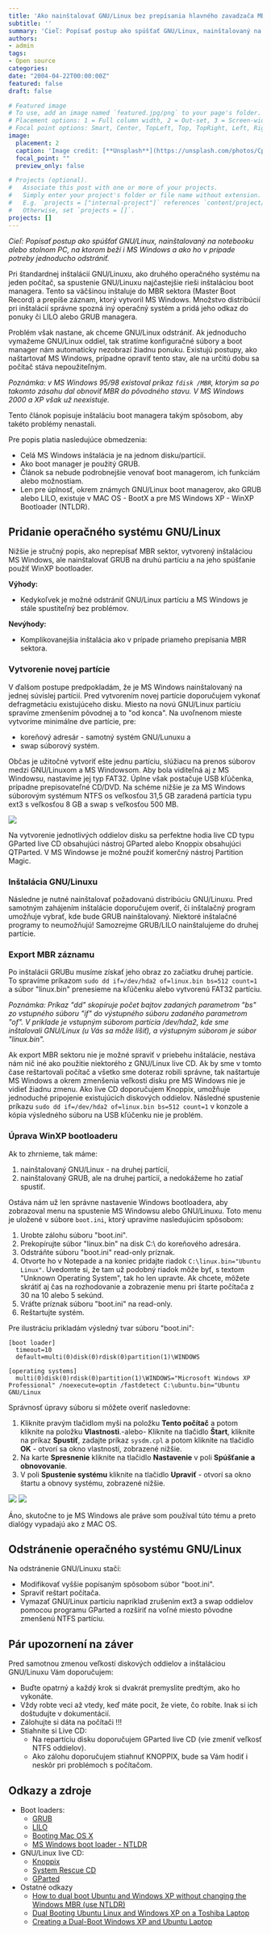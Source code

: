 ```yaml
---
title: 'Ako nainštalovať GNU/Linux bez prepísania hlavného zavadzača MBR?'
subtitle: ''
summary: 'Cieľ: Popísať postup ako spúšťať GNU/Linux, nainštalovaný na notebooku alebo stolnom PC, na ktorom beží i MS Windows a ako ho v prípade potreby jednoducho odstrániť.'
authors:
- admin
tags:
- Open source
categories:
date: "2004-04-22T00:00:00Z"
featured: false
draft: false

# Featured image
# To use, add an image named `featured.jpg/png` to your page's folder.
# Placement options: 1 = Full column width, 2 = Out-set, 3 = Screen-width
# Focal point options: Smart, Center, TopLeft, Top, TopRight, Left, Right, BottomLeft, Bottom, BottomRight
image:
  placement: 2
  caption: 'Image credit: [**Unsplash**](https://unsplash.com/photos/CpkOjOcXdUY)'
  focal_point: ""
  preview_only: false

# Projects (optional).
#   Associate this post with one or more of your projects.
#   Simply enter your project's folder or file name without extension.
#   E.g. `projects = ["internal-project"]` references `content/project/deep-learning/index.md`.
#   Otherwise, set `projects = []`.
projects: []
---
```


_Cieľ: Popísať postup ako spúšťať GNU/Linux, nainštalovaný na notebooku alebo stolnom PC, na ktorom beží i MS Windows a ako ho v prípade potreby jednoducho odstrániť._

Pri štandardnej inštalácií GNU/Linuxu, ako druhého operačného systému na jeden počítač, sa spustenie GNU/Linuxu najčastejšie rieši inštaláciou boot managera. Tento sa väčšinou inštaluje do MBR sektora (Master Boot Record) a prepíše záznam, ktorý vytvoril MS Windows. Množstvo distribúcií pri inštalácií správne spozná iný operačný systém a pridá jeho odkaz do ponuky či LILO alebo GRUB managera.

Problém však nastane, ak chceme GNU/Linux odstrániť. Ak jednoducho vymažeme GNU/Linux oddiel, tak stratíme konfiguračné súbory a boot manager nám automaticky nezobrazí žiadnu ponuku. Existujú postupy, ako naštartovať MS Windows, prípadne opraviť tento stav, ale na určitú dobu sa počítač stáva nepoužiteľným. 

_Poznámka: v MS Windows 95/98 existoval príkaz `fdisk /MBR`, ktorým sa po takomto zásahu dal obnoviť MBR do pôvodného stavu. V MS Windows 2000 a XP však už neexistuje._

Tento článok popisuje inštaláciu boot managera takým spôsobom, aby takéto problémy nenastali.

Pre popis platia nasledujúce obmedzenia:

*   Celá MS Windows inštalácia je na jednom disku/partícií.
*   Ako boot manager je použitý GRUB.
*   Článok sa nebude podrobnejšie venovať boot managerom, ich funkciám alebo možnostiam.
*   Len pre úplnosť, okrem známych GNU/Linux boot managerov, ako GRUB alebo LILO, existuje v MAC OS - BootX a pre MS Windows XP - WinXP Bootloader (NTLDR).

## Pridanie operačného systému GNU/Linux

Nižšie je stručný popis, ako neprepísať MBR sektor, vytvorený inštaláciou MS Windows, ale nainštalovať GRUB na druhú partíciu a na jeho spúšťanie použiť WinXP bootloader.

**Výhody:**

*   Kedykoľvek je možné odstrániť GNU/Linux partíciu a MS Windows je stále spustiteľný bez problémov.

**Nevýhody:**

*   Komplikovanejšia inštalácia ako v prípade priameho prepísania MBR sektora.

### Vytvorenie novej partície

V ďalšom postupe predpokladám, že je MS Windows nainštalovaný na jednej súvislej partícií. Pred vytvorením novej partície doporučujem vykonať defragmetáciu existujúceho disku. Miesto na novú GNU/Linux partíciu spravíme zmenšením pôvodnej a to "od konca". Na uvoľnenom mieste vytvoríme minimálne dve partície, pre:

*   koreňový adresár - samotný systém GNU/Lunuxu a
*   swap súborový systém.

Občas je užitočné vytvoriť ešte jednu partíciu, slúžiacu na prenos súborov medzi GNU/Linuxom a MS Windowsom. Aby bola viditeľná aj z MS Windowsu, nastavíme jej typ FAT32\. Úplne však postačuje USB kľúčenka, prípadne prepisovateľné CD/DVD. Na schéme nižšie je za MS Windows súborovým systémum NTFS os veľkosťou 31,5 GB zaradená partícia typu ext3 s veľkosťou 8 GB a swap s veľkosťou 500 MB.

![](http://www.valasek.biz/_/rsrc/1219608396041/na-stiahnutie/DiskPartitions.png)

Na vytvorenie jednotlivých oddielov disku sa perfektne hodia live CD typu GParted live CD obsahujúci nástroj GParted alebo Knoppix obsahujúci QTParted. V MS Windowse je možné použiť komerčný nástroj Partition Magic.

### Inštalácia GNU/Linuxu

Následne je nutné nainštalovať požadovanú distribúciu GNU/Linuxu. Pred samotným zahájením inštalácie doporučujem overiť, či inštalačný program umožňuje vybrať, kde bude GRUB nainštalovaný. Niektoré inštalačné programy to neumožňujú! Samozrejme GRUB/LILO nainštalujeme do druhej partície.

### Export MBR záznamu

Po inštalácii GRUBu musíme získať jeho obraz zo začiatku druhej partície. To spravíme príkazom `sudo dd if=/dev/hda2 of=linux.bin bs=512 count=1` a súbor "linux.bin" prenesieme na kľúčenku alebo vytvorenú FAT32 partíciu.

_Poznámka: Príkaz "dd" skopíruje počet bajtov zadaných parametrom "bs" zo vstupného súboru "if" do výstupného súboru zadaného parametrom "of". V príklade je vstupným súborom partícia /dev/hda2, kde sme inštalovali GNU/Linux (u Vás sa môže líšiť), a výstupným súborom je súbor "linux.bin"._

Ak export MBR sektoru nie je možné spraviť v priebehu inštalácie, nestáva nám nič iné ako použitie niektorého z GNU/Linux live CD. Ak by sme v tomto čase reštartovali počítač a všetko sme doteraz robili správne, tak naštartuje MS Windows a okrem zmenšenia veľkosti disku pre MS Windows nie je vidieť žiadnu zmenu. Ako live CD doporučujem Knoppix, umožňuje jednoduché pripojenie existujúcich diskových oddielov. Následné spustenie príkazu `sudo dd if=/dev/hda2 of=linux.bin bs=512 count=1` v konzole a kópia výsledného súboru na USB kľúčenku nie je problém.

### Úprava WinXP bootloaderu

Ak to zhrnieme, tak máme:

1.  nainštalovaný GNU/Linux - na druhej partícií,
2.  nainštalovaný GRUB, ale na druhej partícií, a nedokážeme ho zatiaľ spustiť.

Ostáva nám už len správne nastavenie Windows bootloadera, aby zobrazoval menu na spustenie MS Windowsu alebo GNU/Linuxu. Toto menu je uložené v súbore `boot.ini`, ktorý upravíme nasledujúcim spôsobom:

1.  Urobte zálohu súboru "boot.ini".
2.  Prekopírujte súbor "linux.bin" na disk C:\ do koreňového adresára.
3.  Odstráňte súboru "boot.ini" read-only príznak.
4.  Otvorte ho v Notepade a na koniec pridajte riadok `C:\linux.bin="Ubuntu Linux"`. Uvedomte si, že tam už podobný riadok môže byť, s textom "Unknown Operating System", tak ho len upravte. Ak chcete, môžete skrátiť aj čas na rozhodovanie a zobrazenie menu pri štarte počítača z 30 na 10 alebo 5 sekúnd.
5.  Vráťte príznak súboru "boot.ini" na read-only.
6.  Reštartujte systém.

Pre ilustráciu prikladám výsledný tvar súboru "boot.ini":

    [boot loader]
      timeout=10
      default=multi(0)disk(0)rdisk(0)partition(1)\WINDOWS
    
    [operating systems]
      multi(0)disk(0)rdisk(0)partition(1)\WINDOWS="Microsoft Windows XP Professional" /noexecute=optin /fastdetect C:\ubuntu.bin="Ubuntu GNU/Linux

Správnosť úpravy súboru si môžete overiť nasledovne:

1.  Kliknite pravým tlačidlom myši na položku **Tento počítač** a potom kliknite na položku **Vlastnosti**.-alebo- Kliknite na tlačidlo **Štart**, kliknite na príkaz **Spustiť**, zadajte príkaz `sysdm.cpl` a potom kliknite na tlačidlo **OK** - otvorí sa okno vlastností, zobrazené nižšie.
2.  Na karte **Spresnenie** kliknite na tlačidlo **Nastavenie** v poli **Spúšťanie a obnovovanie**.
3.  V poli **Spustenie systému** kliknite na tlačidlo **Upraviť** - otvorí sa okno štartu a obnovy systému, zobrazené nižšie.

![](http://www.valasek.biz/_/rsrc/1219608396126/na-stiahnutie/SystemProperties.png)
![](http://www.valasek.biz/_/rsrc/1219608396234/na-stiahnutie/StartupAndRecovery.png)

Áno, skutočne to je MS Windows ale práve som používal túto tému a preto dialógy vypadajú ako z MAC OS.

## Odstránenie operačného systému GNU/Linux

Na odstránenie GNU/Linuxu stačí:

*   Modifikovať vyššie popísaným spôsobom súbor "boot.ini".
*   Spraviť reštart počítača.
*   Vymazať GNU/Linux partíciu napríklad zrušením ext3 a swap oddielov pomocou programu GParted a rozšíriť na voľné miesto pôvodne zmenšenú NTFS partíciu.

## Pár upozornení na záver

Pred samotnou zmenou veľkostí diskových oddielov a inštaláciou GNU/Linuxu Vám doporučujem:

*   Buďte opatrný a každý krok si dvakrát premyslite predtým, ako ho vykonáte.
*   Vždy robte veci až vtedy, keď máte pocit, že viete, čo robíte. Inak si ich doštudujte v dokumentácií.
*   Zálohujte si dáta na počítači !!!
*   Stiahnite si Live CD:
    *   Na repartíciu disku doporučujem GParted live CD (vie zmeniť veľkosť NTFS oddielov).
    *   Ako zálohu doporučujem stiahnuť KNOPPIX, bude sa Vám hodiť i neskôr pri problémoch s počítačom.

## Odkazy a zdroje

*   Boot loaders:
    *   [GRUB](http://en.wikipedia.org/wiki/GRUB)
    *   [LILO](http://en.wikipedia.org/wiki/LInux_LOader)
    *   [Booting Mac OS X](http://www.kernelthread.com/mac/osx/arch_boot.html)
    *   [MS Windows boot loader - NTLDR](http://en.wikipedia.org/wiki/NTLDR)
*   GNU/Linux live CD:
    *   [Knoppix](http://www.knoppix.org/)
    *   [System Rescue CD](http://www.sysresccd.org/Main_Page)
    *   [GParted](http://gparted.sourceforge.net/)
*   Ostatné odkazy
    *   [How to dual boot Ubuntu and Windows XP without changing the Windows MBR (use NTLDR)](http://ubuntuforums.org/showthread.php?t=80508)
    *   [Dual Booting Ubuntu Linux and Windows XP on a Toshiba Laptop](http://www.crhc.uiuc.edu/%7Emjmille2/howtos/dual-boot-linux-and-windows/)
    *   [Creating a Dual-Boot Windows XP and Ubuntu Laptop](http://www.linuxdevcenter.com/pub/a/linux/2006/05/08/dual-boot-laptop.html)
